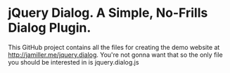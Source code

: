 jQuery Dialog. A Simple, No-Frills Dialog Plugin.
=============

This GitHub project contains all the files for creating the demo website at http://jamiller.me/jquery.dialog.
You're not gonna want that so the only file you should be interested in is jquery.dialog.js